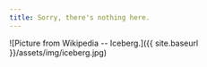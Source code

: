 ```yaml
---
title: Sorry, there's nothing here.
---
```


![Picture from Wikipedia -- Iceberg.]({{ site.baseurl }}/assets/img/iceberg.jpg)
